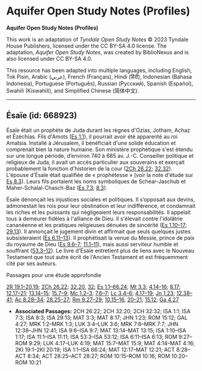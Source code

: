 # Aquifer Open Study Notes (Profiles)

**Aquifer Open Study Notes (Profiles)**

This work is an adaptation of *Tyndale Open Study Notes* © 2023 Tyndale House Publishers, licensed under the CC BY\-SA 4\.0 license. The adaptation, *Aquifer Open Study Notes*, was created by BiblioNexus and is also licensed under CC BY\-SA 4\.0\.

This resource has been adapted into multiple languages, including English, Tok Pisin, Arabic (عربي), French (Français), Hindi (हिंदी), Indonesian (Bahasa Indonesia), Portuguese (Português), Russian (Русский), Spanish (Español), Swahili (Kiswahili), and Simplified Chinese (简体中文).



--------------------------------

## Ésaïe (id: 668923)

Ésaïe était un prophète de Juda durant les règnes d'Ozias, Jotham, Achaz et Ézéchias. Fils d'Amots ([Es 1\.1](https://ref.ly/Isa1:1)), il pourrait avoir été apparenté au roi Amatsia. Installé à Jérusalem, il bénéficiait d'une solide éducation et comprenait bien la nature humaine. Son ministère prophétique s'est étendu sur une longue période, d’environ 740 à 685 av. J.\-C. Conseiller politique et religieux de Juda, il avait un accès particulier aux souverains et exerçait probablement la fonction d'historien de la cour ([2Ch 26\.22](https://ref.ly/2Chr26:22); [32\.32](https://ref.ly/2Chr32:32)). L'épouse d'Ésaïe était qualifiée de « prophétesse » (voir la note d'étude sur [Es 8\.3](https://ref.ly/Isa8:3)). Leurs fils portaient les noms symboliques de Schear\-Jaschub et Maher\-Schalal\-Chasch\-Baz ([Es 7\.3](https://ref.ly/Isa7:3); [8\.3](https://ref.ly/Isa8:3)).

Ésaïe dénonçait les injustices sociales et politiques. Il s’opposait aux devins, admonestait les rois pour leur obstination et leur indifférence, et condamnait les riches et les puissants qui négligeaient leurs responsabilités. Il appelait tous à demeurer fidèles à l'alliance de Dieu. Il s'élevait contre l'idolâtrie cananéenne et les pratiques religieuses dénuées de sincérité ([Es 1\.10–17](https://ref.ly/Isa1:10-Isa1:17); [29\.13](https://ref.ly/Isa29:13)). Il annonçait le jugement divin et affirmait que seuls quelques justes subsisteraient ([Es 6\.11–13](https://ref.ly/Isa6:11-Isa6:13)). Il prophétisait la venue du Messie, prince de paix du royaume de Dieu ([Es 9\.6–7](https://ref.ly/Isa9:6-Isa9:7); [11\.1–11](https://ref.ly/Isa11:1-Isa11:11)), mais aussi serviteur humble et souffrant ([53\.3–12](https://ref.ly/Isa53:3-Isa53:12)). Le livre d'Ésaïe entretient plus de liens avec le Nouveau Testament que tout autre écrit de l'Ancien Testament et est fréquemment cité par ses auteurs.

Passages pour une étude approfondie

[2R 19\.1–20\.19](https://ref.ly/2Kgs19:1-2Kgs20:19); [2Ch 26\.22](https://ref.ly/2Chr26:22); [32\.20](https://ref.ly/2Chr32:20), [32](https://ref.ly/2Chr32:32); [Es 1\.1–66\.24](https://ref.ly/Isa1:1-Isa66:24); [Mt 3\.3](https://ref.ly/Matt3:3); [4\.14–16](https://ref.ly/Matt4:14-Matt4:16); [8\.17](https://ref.ly/Matt8:17); [12\.17–21](https://ref.ly/Matt12:17-Matt12:21); [13\.14–15](https://ref.ly/Matt13:14-Matt13:15); [15\.7–9](https://ref.ly/Matt15:7-Matt15:9); [Mc 1\.2–3](https://ref.ly/Mark1:2-Mark1:3); [7\.6–7](https://ref.ly/Mark7:6-Mark7:7); [Lc 3\.4–6](https://ref.ly/Luke3:4-Luke3:6); [4\.17–19](https://ref.ly/Luke4:17-Luke4:19); [Jn 1\.23](https://ref.ly/John1:23); [12\.38–41](https://ref.ly/John12:38-John12:41); [Ac 8\.28–34](https://ref.ly/Acts8:28-Acts8:34); [28\.25–27](https://ref.ly/Acts28:25-Acts28:27); [Rm 9\.27–29](https://ref.ly/Rom9:27-Rom9:29); [10\.15–16](https://ref.ly/Rom10:15-Rom10:16), [20–21](https://ref.ly/Rom10:20-Rom10:21); [15\.12](https://ref.ly/Rom15:12); [Ga 4\.27](https://ref.ly/Gal4:27)

* **Associated Passages:** 2CH 26:22; 2CH 32:20; 2CH 32:32; ISA 1:1; ISA 7:3; ISA 8:3; ISA 29:13; MAT 3:3; MAT 8:17; JHN 1:23; ROM 15:12; GAL 4:27; MRK 1:2–MRK 1:3; LUK 3:4–LUK 3:6; MRK 7:6–MRK 7:7; JHN 12:38–JHN 12:41; ISA 9:6–ISA 9:7; MAT 13:14–MAT 13:15; ISA 1:10–ISA 1:17; ISA 11:1–ISA 11:11; ISA 53:3–ISA 53:12; ISA 6:11–ISA 6:13; ROM 9:27–ROM 9:29; LUK 4:17–LUK 4:19; MAT 15:7–MAT 15:9; MAT 4:14–MAT 4:16; 2KI 19:1–2KI 20:19; ISA 1:1–ISA 66:24; MAT 12:17–MAT 12:21; ACT 8:28–ACT 8:34; ACT 28:25–ACT 28:27; ROM 10:15–ROM 10:16; ROM 10:20–ROM 10:21

